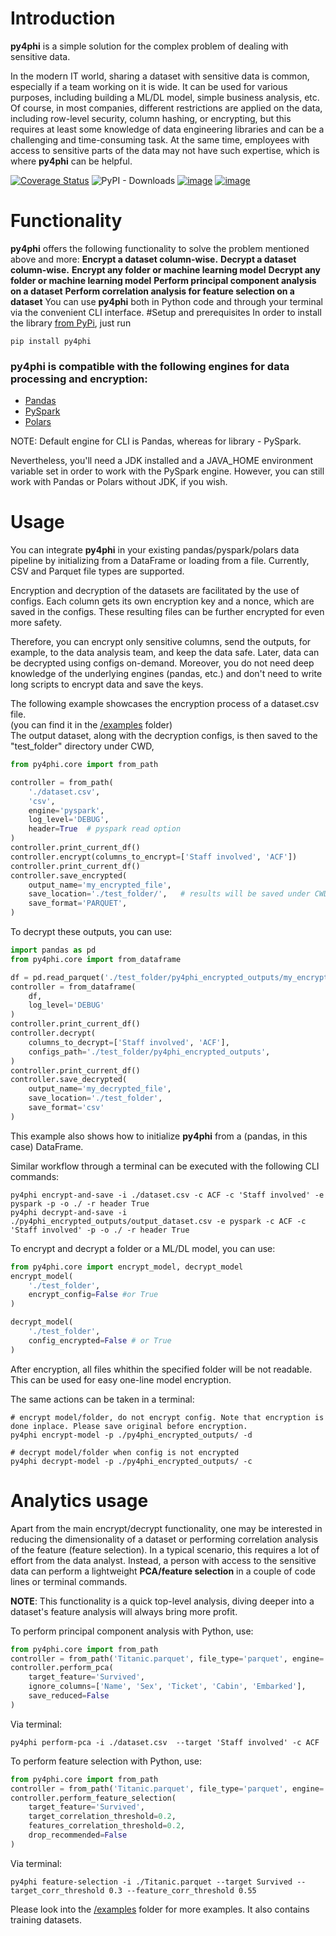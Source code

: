 # Introduction
**py4phi** is a simple solution for the complex problem of dealing with sensitive data.

In the modern IT world, sharing a dataset with sensitive data is common, especially if a team working on it is wide. It can be used for various purposes, including building a ML/DL model, simple business analysis, etc. Of course, in most companies, different restrictions are applied on the data, including row-level security, column hashing, or encrypting, but this requires at least some knowledge of data engineering libraries and can be  a challenging and time-consuming task. At the same time, employees with access to sensitive parts of the data may not have such expertise, which is where **py4phi** can be helpful.

[![Coverage Status](https://coveralls.io/repos/github/volodymyrkir/py4phi/badge.svg?branch=ci_update)](https://coveralls.io/github/volodymyrkir/py4phi?branch=ci_update)
![PyPI - Downloads](https://img.shields.io/pypi/dm/py4phi)
[![image](https://img.shields.io/pypi/v/py4phi.svg)](https://pypi.python.org/pypi/py4phi)
[![image](https://img.shields.io/pypi/l/py4phi.svg)](https://pypi.python.org/pypi/py4phi)
# Functionality
**py4phi** offers the following functionality to solve the problem mentioned above and more:
**Encrypt a dataset column-wise.**
**Decrypt a dataset column-wise.**
**Encrypt any folder or machine learning model**
**Decrypt any folder or machine learning model**
**Perform principal component analysis on a dataset**
**Perform correlation analysis for feature selection on a dataset**
You can use **py4phi** both in Python code and through your terminal via the convenient CLI interface.
#Setup and prerequisites
In order to install the library [from PyPi](), just run
```shell
pip install py4phi
```

### **py4phi** is compatible with the following engines for data processing and encryption:
* [Pandas](https://github.com/pandas-dev/pandas)
* [PySpark](https://spark.apache.org/docs/latest/api/python/index.html)
* [Polars](https://pola.rs/) 

NOTE: Default engine for CLI is Pandas, whereas for library - PySpark.

Nevertheless, you'll need a JDK installed and a JAVA_HOME environment variable set in order 
to work with the PySpark engine. 
However, you can still work with Pandas or Polars without JDK, if you wish.
# Usage
You can integrate **py4phi** in your existing pandas/pyspark/polars data pipeline by 
initializing from a DataFrame or loading from a file. Currently, CSV and Parquet 
file types are supported. 

Encryption and decryption of the datasets are facilitated by the use of configs.
Each column gets its own encryption key and a nonce, which are saved in the configs. These resulting files can be further encrypted for even more safety.

Therefore, you can encrypt only sensitive columns, send the outputs, for example, to the data analysis team,
and keep the data safe. Later, data can be decrypted using configs on-demand.
Moreover, you do not need deep knowledge of the underlying engines (pandas, etc.)
and don't need to write long scripts to encrypt data and save the keys. 

The following example showcases the encryption process of a dataset.csv file. \
(you can find it in the [/examples](https://github.com/volodymyrkir/py4phi/tree/main/examples) folder) \
The output dataset, along with the decryption configs, is then saved to the "test_folder" directory under CWD,

```python
from py4phi.core import from_path

controller = from_path(
    './dataset.csv',
    'csv',
    engine='pyspark',
    log_level='DEBUG',
    header=True  # pyspark read option
)
controller.print_current_df()
controller.encrypt(columns_to_encrypt=['Staff involved', 'ACF'])
controller.print_current_df()
controller.save_encrypted(
    output_name='my_encrypted_file',
    save_location='./test_folder/',   # results will be saved under CWD/test_folder/py4phi_encrypted_outputs
    save_format='PARQUET',
)

```

To decrypt these outputs, you can use:
```python
import pandas as pd
from py4phi.core import from_dataframe

df = pd.read_parquet('./test_folder/py4phi_encrypted_outputs/my_encrypted_file.parquet')
controller = from_dataframe(
    df,
    log_level='DEBUG'
)
controller.print_current_df()
controller.decrypt(
    columns_to_decrypt=['Staff involved', 'ACF'],
    configs_path='./test_folder/py4phi_encrypted_outputs', 
)
controller.print_current_df()
controller.save_decrypted(
    output_name='my_decrypted_file',
    save_location='./test_folder',
    save_format='csv'
)
```

This example also shows how to initialize **py4phi** from a (pandas, in this case) DataFrame.

Similar workflow through a terminal can be executed with the following CLI commands:
```shell
py4phi encrypt-and-save -i ./dataset.csv -c ACF -c 'Staff involved' -e pyspark -p -o ./ -r header True
py4phi decrypt-and-save -i ./py4phi_encrypted_outputs/output_dataset.csv -e pyspark -c ACF -c 'Staff involved' -p -o ./ -r header True
```

To encrypt and decrypt a folder or a ML/DL model, you can use:
```python
from py4phi.core import encrypt_model, decrypt_model
encrypt_model(
    './test_folder',
    encrypt_config=False #or True
)

decrypt_model(
    './test_folder',
    config_encrypted=False # or True
)
```
After encryption, all files whithin the specified folder will be not readable.
This can be used for easy one-line model encryption.

The same actions can be taken in a terminal:
```shell
# encrypt model/folder, do not encrypt config. Note that encryption is done inplace. Please save original before encryption.
py4phi encrypt-model -p ./py4phi_encrypted_outputs/ -d

# decrypt model/folder when config is not encrypted
py4phi decrypt-model -p ./py4phi_encrypted_outputs/ -c
```
# Analytics usage
Apart from the main encrypt/decrypt functionality, one may be interested in reducing
the dimensionality of a dataset or performing correlation analysis of the feature (feature selection).
In a typical scenario, this requires a lot of effort from the data analyst.
Instead, a person with access to the sensitive data 
can perform a lightweight **PCA/feature selection** in a couple of code lines or terminal commands.

**NOTE**: This functionality is a quick top-level analysis, diving deeper into a dataset's feature analysis will always bring more profit.

To perform principal component analysis with Python, use: 

```python
from py4phi.core import from_path
controller = from_path('Titanic.parquet', file_type='parquet', engine='pyspark')
controller.perform_pca(
    target_feature='Survived',
    ignore_columns=['Name', 'Sex', 'Ticket', 'Cabin', 'Embarked'],
    save_reduced=False
)
```

Via terminal:

```shell
py4phi perform-pca -i ./dataset.csv  --target 'Staff involved' -c ACF
```

To perform feature selection with Python, use: 

```python
from py4phi.core import from_path
controller = from_path('Titanic.parquet', file_type='parquet', engine='polars')
controller.perform_feature_selection(
    target_feature='Survived',
    target_correlation_threshold=0.2,
    features_correlation_threshold=0.2,
    drop_recommended=False
)
```

Via terminal:

```shell
py4phi feature-selection -i ./Titanic.parquet --target Survived --target_corr_threshold 0.3 --feature_corr_threshold 0.55
```

Please look into the [/examples](https://github.com/volodymyrkir/py4phi/tree/main/examples) folder for more examples.
It also contains training datasets.
